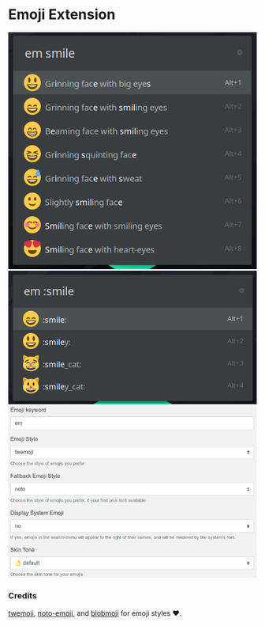 # Emoji Extension

<img aligh="center" src="screenshots/search.png">

<img aligh="center" src="screenshots/shortcode-search.png">

<img aligh="center" src="screenshots/preferences.png">

### Credits

[twemoji](https://github.com/twitter/twemoji), [noto-emoji](https://github.com/googlefonts/noto-emoji), and [blobmoji](https://github.com/C1710/blobmoji) for emoji styles :heart:.
